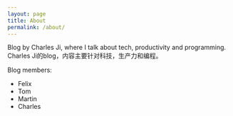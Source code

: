 ```yaml
---
layout: page
title: About
permalink: /about/
---
```


Blog by Charles Ji, where I talk about tech, productivity and programming.
Charles Ji的blog，内容主要针对科技，生产力和编程。

Blog members:
- Felix
- Tom
- Martin
- Charles
